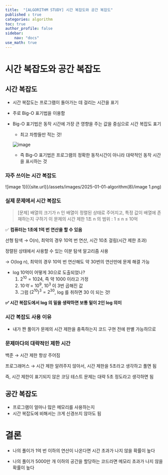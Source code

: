```yaml
---
title:  "[ALGORITHM STUDY] 시간 복잡도와 공간 복잡도"
published : true
categories: algorithm
toc: true
author_profile: false
sidebar:
    nav: "docs"
use_math: true
---
```


# 시간 복잡도와 공간 복잡도

## 시간 복잡도

- 시간 복잡도는 프로그램이 돌아가는 데 걸리는 시간을 표기

- 주로 Big-O 표기법을 이용함

- Big-O 표기법은 동작 시간에 가장 큰 영향을 주는 값을 중심으로 시간 복잡도 표기

  - 최고 차항들만 적는 것!

  ![image]({{site.url}}/assets/images/2025-01-01-algorithm(8)/image.png)

  - 즉 Big-O 표기법은 프로그램의 정확한 동작시간이 아니라 대략적인 동작 시간을 표시하는 것

### 자주 쓰이는 시간 복잡도

![image 1]({{site.url}}/assets/images/2025-01-01-algorithm(8)/image 1.png)

### 실제 문제에서 시간 복잡도

> [문제]
> 배열의 크기가 n 인 배열이 정렬된 상태로 주어지고, 특정 값이 배열에 존재하는지 구하기
> 이 문제의 시간 제한 1초
> n 의 범위 : 1 ≤ n ≤ 10억

✅ **컴퓨터는 1초에 1억 번 연산을 할 수 있음**

선형 탐색 → O(n), 최악의 경우 10억 번 연산, 시간 10초 걸림(시간 제한 초과)

정렬된 상태에서 사용할 수 있는 이분 탐색 알고리즘 사용

→ O(log n), 최악의 경우 10억 번 연산해도 약 30번의 연산만에 문제 해결 가능

- log 10억이 어떻게 30으로 도출되었나?
  1. $2^{10}=1024$, 즉 약 1000 이라고 가정
  2. $10억 = 10^9$, $10^3$ 이 3번 곱해진 값
  3. 그럼 $(2^{10})^3 = 2^{30}$, log 를 취하면 30 이 되는 것!

**✅ 시간 복잡도에서 log 의 밑을 생략하면 보통 밑이 2인 log 의미**

### 시간 복잡도 사용 이유

- 내가 짠 풀이가 문제의 시간 제한을 충족하는지 코드 구현 전에 판별 가능하므로

### 문제마다의 대략적인 제한 시간

백준 → 시간 제한 항상 주어짐

프로그래머스 → 시간 제한 알려주지 않아서, 시간 제한을 5초라고 생각하고 풀면 됨

즉, 시간 제한이 표기되지 않은 코딩 테스트 문제는 대략 5초 정도라고 생각하면 됨

## 공간 복잡도

- 프로그램이 얼마나 많은 메모리를 사용하는지
- 시간 복잡도에 비해서는 크게 신경쓰지 않아도 됨

# 결론

- 나의 풀이가 1억 번 이하의 연산이 나온다면 시간 초과가 나지 않을 확률이 높다

- 나의 풀이가 5000만 개 이하의 공간을 할당하는 코드라면 메모리 초과가 나지 않을 확률이 높다
